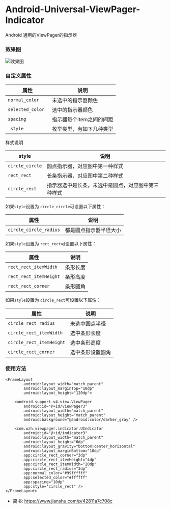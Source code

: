 # Android-Universal-ViewPager-Indicator
Android 通用的ViewPager的指示器

### 效果图
![效果图](https://upload-images.jianshu.io/upload_images/2018489-6521712a20684369.png?imageMogr2/auto-orient/strip%7CimageView2/2/w/1240)

### 自定义属性

| 属性 | 说明 | 
| ------ | ------ | 
| `normal_color` | 未选中的指示器颜色 | 
| `selected_color `| 选中的指示器颜色 | 
| `spacing` | 指示器每个item之间的间距 | 
|` style` | 枚举类型，有如下几种类型 | 

样式说明

| style | 说明 | 
| ------ | ------ | 
| `circle_circle` | 圆点指示器，对应图中第一种样式 | 
| `rect_rect` | 长条指示器，对应图中第二种样式 | 
| `circle_rect` | 指示器选中是长条，未选中是圆点，对应图中第三种样式 | 

如果`style`设置为 `circle_circle`可设置以下属性：

| 属性 | 说明 | 
| ------ | ------ | 
| `circle_circle_radius` | 都是圆点指示器半径大小 | 

如果`style`设置为 `rect_rect`可设置以下属性：

| 属性 | 说明 | 
| ------ | ------ | 
| `rect_rect_itemWidth` | 条形长度 | 
| `rect_rect_itemHeight` | 条形高度 | 
| `rect_rect_corner` | 条形圆角 | 

如果`style`设置为 `circle_rect`可设置以下属性：

| 属性 | 说明 | 
|--|--|
| `circle_rect_radius` | 未选中圆点半径 | 
| `circle_rect_itemWidth` | 选中条形长度 | 
| `circle_rect_itemHeight` | 选中条形高度 | 
| `circle_rect_corner` | 选中条形设置圆角|

### 使用方法
```
<FrameLayout
        android:layout_width="match_parent"
        android:layout_marginTop="10dp"
        android:layout_height="120dp">

    <android.support.v4.view.ViewPager
        android:id="@+id/viewPager3"
        android:layout_width="match_parent"
        android:layout_height="match_parent"
        android:background="@android:color/darker_gray" />

    <com.wzh.viewpager.indicator.UIndicator
        android:id="@+id/indicator3"
        android:layout_width="match_parent"
        android:layout_height="6dp"
        android:layout_gravity="bottom|center_horizontal"
        android:layout_marginBottom="10dp"
        app:circle_rect_corner="3dp"
        app:circle_rect_itemHeight="4dp"
        app:circle_rect_itemWidth="20dp"
        app:circle_rect_radius="3dp"
        app:normal_color="#99ffffff"
        app:selected_color="#ffffff"
        app:spacing="10dp"
        app:style="circle_rect" />
</FrameLayout>

```
* 简书: https://www.jianshu.com/p/42811a7c708c 
